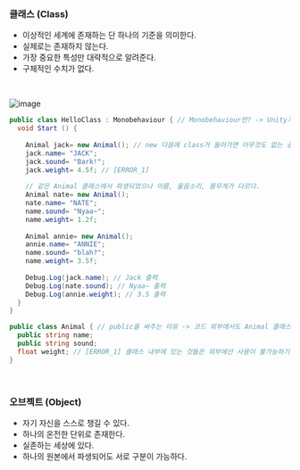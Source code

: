 ### 클래스 (Class)
- 이상적인 세계에 존재하는 단 하나의 기준을 의미한다.
- 실제로는 존재하지 않는다.
- 가장 중요한 특성만 대략적으로 알려준다.
- 구체적인 수치가 없다.  
<br>

![image](https://user-images.githubusercontent.com/79950504/178264745-dd1114c6-d001-4aec-b0eb-40c1af225f08.png)

```C#
public class HelloClass : Monobehaviour { // Monobehaviour란? -> Unity가 가지고 있는 기초적인 기능을 미리 만들어 제공해주는 Class이다.
  void Start () {
    
    Animal jack= new Animal(); // new 다음에 class가 들어가면 아무것도 없는 공간에 Animal을 배치하라는 의미
    jack.name= "JACK";
    jack.sound= "Bark!";
    jack.weight= 4.5f; // [ERROR_1]
    
    // 같은 Animal 클래스에서 파생되었으나 이름, 울음소리, 몸무게가 다르다.
    Animal nate= new Animal(); 
    nate.name= "NATE";
    name.sound= "Nyaa~";
    name.weight= 1.2f;
    
    Animal annie= new Animal(); 
    annie.name= "ANNIE";
    name.sound= "blah?";
    name.weight= 3.5f;
    
    Debug.Log(jack.name); // Jack 출력
    Debug.Log(nate.sound); // Nyaa~ 출력
    Debug.Log(annie.weight); // 3.5 출력
  }
}

public class Animal { // public을 써주는 이유 -> 코드 외부에서도 Animal 클래스를 확인할 수 있다.
  public string name;
  public string sound;
  float weight; // [ERROR_1] 클래스 내부에 있는 것들은 외부에선 사용이 불가능하기 때문에 변수 앞에 public을 사용해야한다.
}
```



<br>



### 오브젝트 (Object)
- 자기 자신을 스스로 챙길 수 있다.
- 하나의 온전한 단위로 존재한다.
- 실존하는 세상에 있다.
- 하나의 원본에서 파생되어도 서로 구분이 가능하다.


